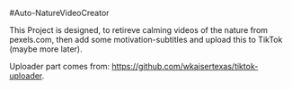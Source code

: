 #Auto-NatureVideoCreator

This Project is designed, to retireve calming videos of the nature from pexels.com, then add some motivation-subtitles and upload this to TikTok (maybe more later).

Uploader part comes from: https://github.com/wkaisertexas/tiktok-uploader.
